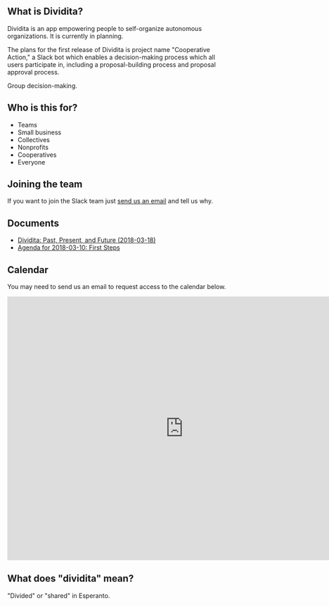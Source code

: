 ## What is Dividita?

Dividita is an app empowering people to self-organize autonomous organizations. It is currently in planning.

The plans for the first release of Dividita is project name "Cooperative Action," a Slack bot which enables a decision-making process which all users participate in, including a proposal-building process and proposal approval process.

Group decision-making.

## Who is this for?

  * Teams
  * Small business
  * Collectives
  * Nonprofits
  * Cooperatives
  * Everyone

## Joining the team

If you want to join the Slack team just [send us an email](mailto:lily.m.mayfield@gmail.com) and tell us why.

## Documents

  * [Dividita: Past, Present, and Future (2018-03-18)](dividita-past-present-future-2018-03-18.pdf)
  * [Agenda for 2018-03-10: First Steps](dividita-agenda-2018-03-10.pdf)
  
## Calendar

You may need to send us an email to request access to the calendar below.

<iframe src="https://calendar.google.com/calendar/embed?src=sjrb02r1648up8r6hvcuagc88k%40group.calendar.google.com&ctz=America%2FChicago" style="border: 0" width="800" height="600" frameborder="0" scrolling="no"></iframe>
  
## What does "dividita" mean?

"Divided" or "shared" in Esperanto.
